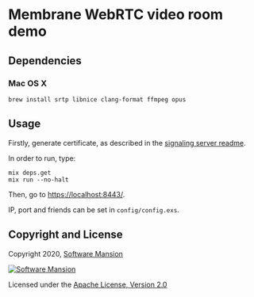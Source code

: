 # Membrane WebRTC video room demo

## Dependencies

### Mac OS X

```
brew install srtp libnice clang-format ffmpeg opus
```

## Usage

Firstly, generate certificate, as described in the [signaling server readme](https://github.com/membraneframework/membrane_demo/tree/master/webrtc/simple#https). 

In order to run, type:

```
mix deps.get
mix run --no-halt
```

Then, go to <https://localhost:8443/>.

IP, port and friends can be set in `config/config.exs`.

## Copyright and License

Copyright 2020, [Software Mansion](https://swmansion.com/?utm_source=git&utm_medium=readme&utm_campaign=membrane)

[![Software Mansion](https://logo.swmansion.com/logo?color=white&variant=desktop&width=200&tag=membrane-github)](https://swmansion.com/?utm_source=git&utm_medium=readme&utm_campaign=membrane)

Licensed under the [Apache License, Version 2.0](LICENSE)
